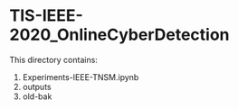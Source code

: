# TIS-IEEE-2020_OnlineCyberDetection

This directory contains:

1. Experiments-IEEE-TNSM.ipynb
2. outputs
3. old-bak
